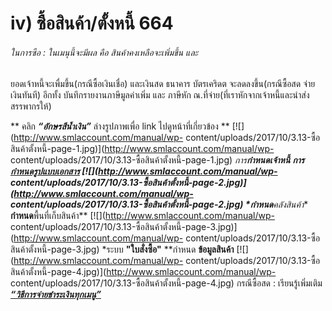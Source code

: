 # iv)    ซื้อสินค้า/ตั้งหนี้   664

######  ในการซือ : ในเมนุนี้จะมีผล คือ สินค้าคงเหลือจะเพิ่มขึ้น และ
ยอดเจ้าหนี้จะเพื่มขึ้น(กรณีซื้อเงินเชื่อ) และเงินสด ธนาคาร บัตรเคริดต
จะลดลงขึ้น(กรณีซื้อสด จ่ายเงินทันที) อีกทั้ง บันทึกรายงานภาษีมูลค่าเพิ่ม และ
ภาษีหัก ณ.ที่จ่าย(ที่เราหักจากเจ้าหนี้และนำส่งสรรพากรให้)

** คลิก  _**“อักษรสีน้ำเงิน”**_ ล่างรูปภาพเพื่อ link ไปดูหน้าที่เกี่ยวข้อง **
[![](http://www.smlaccount.com/manual/wp-
content/uploads/2017/10/3.13-ซื้อสินค้าตั้งหนี้-page-1.jpg)](http://www.smlaccount.com/manual/wp-
content/uploads/2017/10/3.13-ซื้อสินค้าตั้งหนี้-page-1.jpg)
*การ**กำหนดเจ้าหนี้**
**การ[**กำหนดรูปแบบเอกสาร**](http://www.smlaccount.com/manual/?page_id=416)
[![](http://www.smlaccount.com/manual/wp-
content/uploads/2017/10/3.13-ซื้อสินค้าตั้งหนี้-page-2.jpg)](http://www.smlaccount.com/manual/wp-
content/uploads/2017/10/3.13-ซื้อสินค้าตั้งหนี้-page-2.jpg)
*กำหนด**คลังสินค้า** **กำหนด**พื้นที่เก็บสินค้า**
[![](http://www.smlaccount.com/manual/wp-
content/uploads/2017/10/3.13-ซื้อสินค้าตั้งหนี้-page-3.jpg)](http://www.smlaccount.com/manual/wp-
content/uploads/2017/10/3.13-ซื้อสินค้าตั้งหนี้-page-3.jpg) *ระบบ
**"ใบสั่งซื้อ"** **กำหนด **ข้อมูลสินค้า**
[![](http://www.smlaccount.com/manual/wp-
content/uploads/2017/10/3.13-ซื้อสินค้าตั้งหนี้-page-4.jpg)](http://www.smlaccount.com/manual/wp-
content/uploads/2017/10/3.13-ซื้อสินค้าตั้งหนี้-page-4.jpg) กรณีซื้อสด :
เรียนรู้เพิ่มเติม **[
_“วิธีการจ่ายชำระเงินทุกเมนู”_](http://www.smlaccount.com/manual/?page_id=369)**  

